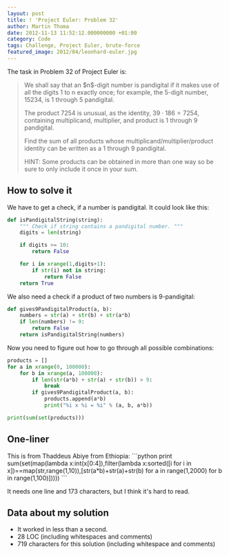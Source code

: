 ```yaml
---
layout: post
title: ! 'Project Euler: Problem 32'
author: Martin Thoma
date: 2012-11-13 11:52:12.000000000 +01:00
category: Code
tags: Challenge, Project Euler, brute-force
featured_image: 2012/04/leonhard-euler.jpg
---
```

The task in Problem 32 of Project Euler is:

<blockquote>We shall say that an $n$-digit number is pandigital if it makes use of all the digits 1 to n exactly once; for example, the 5-digit number, 15234, is 1 through 5 pandigital.

The product 7254 is unusual, as the identity, $39 \cdot 186 = 7254$, containing multiplicand, multiplier, and product is 1 through 9 pandigital.

Find the sum of all products whose multiplicand/multiplier/product identity can be written as a 1 through 9 pandigital.

HINT: Some products can be obtained in more than one way so be sure to only include it once in your sum.</blockquote>

<h2>How to solve it</h2>
We have to get a check, if a number is pandigital. It could look like this:

```python
def isPandigitalString(string):
    """ Check if string contains a pandigital number. """
    digits = len(string)

    if digits >= 10:
        return False

    for i in xrange(1,digits+1):
        if str(i) not in string:
            return False
    return True
```

We also need a check if a product of two numbers is 9-pandigital:
```python
def gives9PandigitalProduct(a, b):
    numbers = str(a) + str(b) + str(a*b)
    if len(numbers) != 9:
        return False
    return isPandigitalString(numbers)
```

Now you need to figure out how to go through all possible combinations:
```python
products = []
for a in xrange(0, 100000):
    for b in xrange(a, 100000):
        if len(str(a*b) + str(a) + str(b)) > 9:
            break
        if gives9PandigitalProduct(a, b):
            products.append(a*b)
            print("%i x %i = %i" % (a, b, a*b))

print(sum(set(products)))
```

<h2>One-liner</h2>
This is from Thaddeus Abiye from Ethiopia:
```python
print sum(set(map(lambda x:int(x[0:4]),filter(lambda x:sorted([i for i in x])==map(str,range(1,10)),[str(a*b)+str(a)+str(b) for a in range(1,2000) for b in range(1,100)]))))
```

It needs one line and 173 characters, but I think it's hard to read.

<h2>Data about my solution</h2>
<ul>
  <li>It worked in less than a second.</li>
  <li>28 LOC (including whitespaces and comments)</li>
  <li>719 characters for this solution (including whitespace and comments)</li>
</ul>
